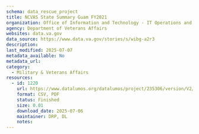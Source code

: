 ```yaml
---
schema: data_rescue_project 
title: NCVAS State Summary Guam FY2021
organization: Office of Information and Technology - IT Operations and Services (ITOPS)
agency: Department of Veterans Affairs
websites: data.va.gov
data_source: https://www.data.va.gov/stories/s/wibg-a2r3
description: 
last_modified: 2025-07-07
metadata_available: No
metadata_url: 
category:
  - Military & Veterans Affairs 
resources:
  - id: 1220
    url: https://www.datalumos.org/datalumos/project/235306/version/V2/view
    format: CSV, PDF
    status: Finished
    size: 0.01
    download_date: 2025-07-06
    maintainer: DRP, DL
    notes: 
---
```

